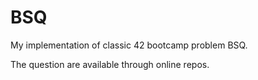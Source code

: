 # BSQ

My implementation of classic 42 bootcamp problem BSQ.

The question are available through online repos.
